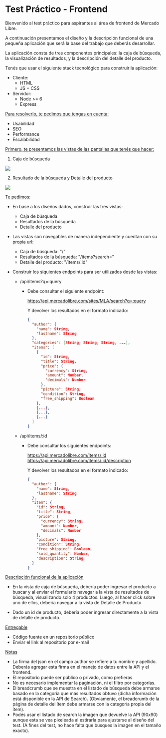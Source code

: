# Test Práctico - Frontend

Bienvenido al test práctico para aspirantes al área de frontend de Mercado Libre.

A continuación presentamos el diseño y la descripción funcional de una pequeña aplicación que será la base del trabajo que deberás desarrollar.

La aplicación consta de tres componentes principales: la caja de búsqueda, la visualización de resultados, y la descripción del detalle del producto.

Tenés que usar el siguiente stack tecnológico para construir la aplicación:

- Cliente:
  - HTML
  - JS + CSS
- Servidor:
  - Node >= 6
  - Express

<u> Para resolverlo, te pedimos que tengas en cuenta: </u>

- Usabilidad
- SEO
- Performance
- Escalabilidad

<u> Primero, te presentamos las vistas de las pantallas que tenés que hacer: </u>

1. Caja de búsqueda

![](/public/search.png)

2. Resultado de la búsqueda y Detalle del producto

![](/public/results-details.png)

<u> Te pedimos: </u>

- En base a los diseños dados, construir las tres vistas:
  - Caja de búsqueda
  - Resultados de la búsqueda
  - Detalle del producto

- Las vistas son navegables de manera independiente y cuentan con su propia url:
  - Caja de búsqueda: ​"/​"
  - Resultados de la búsqueda: ​"/items?search=​"
  - Detalle del producto: ​"/items/​:id"

- Construir los siquientes endpoints para ser utilizados desde las vistas:
  - ​/api/items?q=​:query

    - Debe consultar el siguiente endpoint:

      https://api.mercadolibre.com/sites/MLA/search?q=​:query

      Y devolver los resultados en el formato indicado:

      ```json
      {
        "author": {
          "name": String,
          "lastname": String
        },
        "categories": [String, String, String, ...],
        "items": [
          {
            "id": String,
            "title": String,
            "price": {
              "currency": String,
              "amount": Number,
              "decimals": Number
            },
            "picture": String,
            "condition": String,
            "free_shipping": Boolean
          },
          {...},
          {...},
          {...}
        ]
      }
      ```

  - ​/api/items/​:id
  
      - Debe consultar los siguientes endpoints:
  
        https://api.mercadolibre.com/items/​:id
        https://api.mercadolibre.com/items/​:id​/description
  
        Y devolver los resultados en el formato indicado:
  
        ```json
        {
          "author": {
            "name": String,
            "lastname": String
          },
          "item": {
            "id": String,
            "title": String,
            "price": {
              "currency": String,
              "amount": Number,
              "decimals": Number
            },
            "picture": String,
            "condition": String,
            "free_shipping": Boolean,
            "sold_quantity": Number,
            "description": String
          }
        }
        ```

<u> Descripción funcional de la aplicación </u>

- En la vista de caja de búsqueda, debería poder ingresar el producto a buscar y al enviar el formulario navegar a la vista de resultados de búsqueda, visualizando solo 4 productos. Luego, al hacer click sobre uno de ellos, debería navegar a la vista de Detalle de Producto.

- Dado un id de producto, debería poder ingresar directamente a la vista de detalle de producto.

<u> Entregable </u>

- Código fuente en un repositorio público
- Enviar el link al repositorio por e-mail

<u> Notas </u>

- La firma del json en el campo author se refiere a tu nombre y apellido. Deberás agregar esta firma en el manejo de datos entre la API y el frontend.
- El repositorio puede ser público o privado, como prefieras.
- No es necesario implementar la paginación, ni el filtro por categorías.
- El breadcrumb que se muestra en el listado de búsqueda debe armarse basado en la categoría que más resultados obtuvo (dicha información está disponible en la API de Search). (Obviamente, el breadcrumb de la página de detalle del ítem debe armarse con la categoría propia del ítem).
- Podés usar el listado de search la imagen que devuelve la API (90x90) aunque esta se vea pixeleada al estirarla para ajustarse al diseño del test. (A fines del test, no hace falta que busques la imagen en el tamaño exacto).